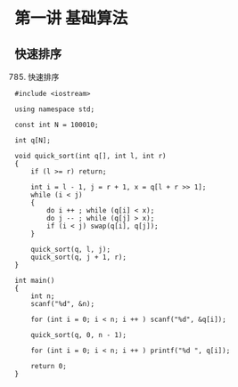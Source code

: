 # 第一讲 基础算法
## 快速排序
785. 快速排序
     
    #include <iostream>
    
    using namespace std;
    
    const int N = 100010;
    
    int q[N];
    
    void quick_sort(int q[], int l, int r)
    {
        if (l >= r) return;
    
        int i = l - 1, j = r + 1, x = q[l + r >> 1];
        while (i < j)
        {
            do i ++ ; while (q[i] < x);
            do j -- ; while (q[j] > x);
            if (i < j) swap(q[i], q[j]);
        }
    
        quick_sort(q, l, j);
        quick_sort(q, j + 1, r);
    }
    
    int main()
    {
        int n;
        scanf("%d", &n);
    
        for (int i = 0; i < n; i ++ ) scanf("%d", &q[i]);
    
        quick_sort(q, 0, n - 1);
    
        for (int i = 0; i < n; i ++ ) printf("%d ", q[i]);
    
        return 0;
    }
